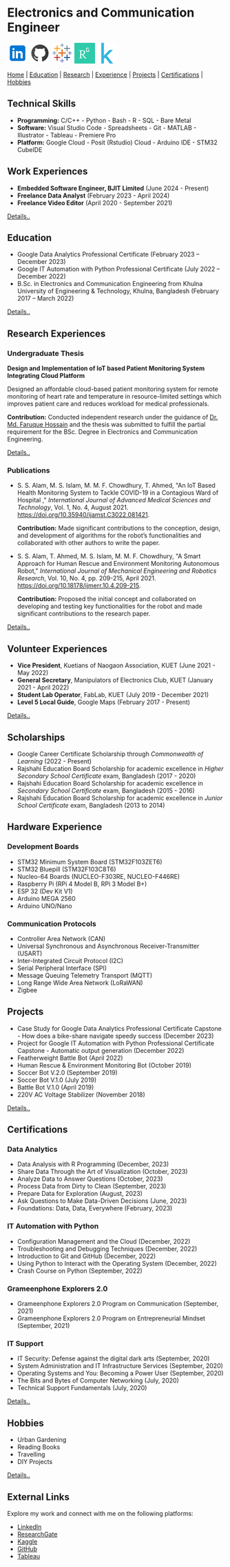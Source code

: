 # Electronics and Communication Engineer

[![Logo](/assets/icons/in48.png)](https://www.linkedin.com/in/mustahsin-farhan-chowdhury/)    [![Logo](/assets/icons/gh48.png)](https://github.com/mustahsin1)    [![Logo](/assets/icons/tb48.png)](https://public.tableau.com/app/profile/mustahsin.farhan/vizzes)
[![Logo](/assets/icons/rgg48.png)](https://www.researchgate.net/profile/Md-Mustahsin-Chowdhury)    [![Logo](/assets/icons/kg48.png)](https://www.kaggle.com/mustahsinfarhan)    

[Home](https://mustahsinfarhan.github.io/)  |   [Education](/navigation/education/edu_page.md)  |   [Research](/navigation/research/research_page.md)  |   [Experience](/navigation/experiences/exp_page.md)   |     [Projects](/navigation/projects/project_page.md)  |  [Certifications](/navigation/certifications/cert_page.md)  |  [Hobbies](/navigation/personal/personal_page.md)

## Technical Skills
- **Programming:**  C/C++  -  Python  -  Bash  -  R  -  SQL  -  Bare Metal
- **Software:**     Visual Studio Code -  Spreadsheets  -  Git  -  MATLAB - Illustrator  -  Tableau  -  Premiere Pro  
- **Platform:**     Google Cloud  -  Posit (Rstudio) Cloud - Arduino IDE - STM32 CubeIDE 


## Work Experiences
- **Embedded Software Engineer, BJIT Limited**  (June 2024 - Present)
- **Freelance Data Analyst** (February 2023 - April 2024)
- **Freelance Video Editor** (April 2020 - September 2021)


[Details..](/navigation/experiences/exp_page.md)

## Education
- Google Data Analytics Professional Certificate (February 2023 – December 2023)
- Google IT Automation with Python Professional Certificate (July 2022 – December 2022)
- B.Sc. in Electronics and Communication Engineering from Khulna University of Engineering & Technology, Khulna, Bangladesh (February 2017 – March 2022)


[Details..](/navigation/education/edu_page.md)

## Research Experiences
### Undergraduate Thesis

**Design and Implementation of IoT based Patient Monitoring System Integrating Cloud Platform**

Designed an affordable cloud-based patient monitoring system for remote monitoring of heart rate and temperature in resource-limited settings which improves patient care and reduces workload for medical professionals.

**Contribution:** Conducted independent research under the guidance of [Dr. Md. Faruque Hossain](https://www.kuet.ac.bd/ece/fhossain/) and the thesis was submitted to fulfill the partial requirement for the BSc. Degree in Electronics and Communication Engineering.


[Details..](/navigation/research/research_page.md)


### Publications
- S. S. Alam, M. S. Islam, M. M. F. Chowdhury, T. Ahmed, "An IoT Based Health Monitoring System to Tackle COVID-19 in a Contagious Ward of Hospital ," _International Journal of Advanced Medical Sciences and Technology_, Vol. 1, No. 4, August 2021. https://doi.org/10.35940/ijamst.C3022.081421.

  **Contribution:** Made significant contributions to the conception, design, and development of algorithms for the robot’s functionalities and collaborated with other authors to write the paper.
  
- S. S. Alam, T. Ahmed, M. S. Islam, M. M. F. Chowdhury, "A Smart Approach for Human Rescue and Environment Monitoring Autonomous Robot," _International Journal of Mechanical Engineering and Robotics Research_, Vol. 10, No. 4, pp. 209-215, April 2021. https://doi.org/10.18178/ijmerr.10.4.209-215.

  **Contribution:** Proposed the initial concept and collaborated on developing and testing key functionalities for the robot and made significant contributions to the research paper.


[Details..](/navigation/research/research_page.md)


## Volunteer Experiences
- **Vice President**, Kuetians of Naogaon Association, KUET (June 2021 - May 2022)
- **General Secretary**, Manipulators of Electronics Club, KUET (January 2021 - April 2022)
- **Student Lab Operator**, FabLab, KUET (July 2019 - December 2021)
- **Level 5 Local Guide**, Google Maps (February 2017 - Present)

[Details..](/navigation/experiences/exp_page.md)

## Scholarships
- Google Career Certificate Scholarship through _Commonwealth of Learning_ (2022 - Present)
- Rajshahi Education Board Scholarship for academic excellence in _Higher Secondary School Certificate_ exam, Bangladesh (2017 - 2020)
- Rajshahi Education Board Scholarship for academic excellence in _Secondary School Certificate_ exam, Bangladesh (2015 - 2016)
- Rajshahi Education Board Scholarship for academic excellence in _Junior School Certificate_ exam, Bangladesh (2013 to 2014)

## Hardware Experience
### Development Boards
* STM32 Minimum System Board (STM32F103ZET6)
* STM32 Bluepill (STM32F103C8T6)
* Nucleo-64 Boards (NUCLEO-F303RE, NUCLEO-F446RE)
* Raspberry Pi (RPi 4 Model B, RPi 3 Model B+)
* ESP 32 (Dev Kit V1)
* Arduino MEGA 2560
* Arduino UNO/Nano

### Communication Protocols
* Controller Area Network (CAN)
* Universal Synchronous and Asynchronous Receiver-Transmitter (USART)
* Inter-Integrated Circuit Protocol (I2C)
* Serial Peripheral Interface (SPI)
* Message Queuing Telemetry Transport (MQTT)
* Long Range Wide Area Network (LoRaWAN)
* Zigbee
  
## Projects
- Case Study for Google Data Analytics Professional Certificate Capstone - How does a bike-share navigate speedy success (December 2023)
- Project for Google IT Automation with Python Professional Certificate Capstone - Automatic output generation (December 2022)
- Featherweight Battle Bot (April 2022)
- Human Rescue & Environment Monitoring Bot (October 2019)
- Soccer Bot V.2.0 (September 2019)
- Soccer Bot V.1.0 (July 2019)
- Battle Bot V.1.0 (April 2019)
- 220V AC Voltage Stabilizer (November 2018)

[Details..](/navigation/projects/project_page.md)

## Certifications
### Data Analytics
- Data Analysis with R Programming (December, 2023)
- Share Data Through the Art of Visualization (October, 2023)
- Analyze Data to Answer Questions (October, 2023)
- Process Data from Dirty to Clean (September, 2023)
- Prepare Data for Exploration (August, 2023)
- Ask Questions to Make Data-Driven Decisions (June, 2023)
- Foundations: Data, Data, Everywhere (February, 2023)

### IT Automation with Python
- Configuration Management and the Cloud (December, 2022)
- Troubleshooting and Debugging Techniques (December, 2022)
- Introduction to Git and GitHub (December, 2022)
- Using Python to Interact with the Operating System (December, 2022)
- Crash Course on Python (September, 2022)

### Grameenphone Explorers 2.0
- Grameenphone Explorers 2.0 Program on Communication (September, 2021)
- Grameenphone Explorers 2.0 Program on Entrepreneurial Mindset (September, 2021)

### IT Support
- IT Security: Defense against the digital dark arts (September, 2020)
- System Administration and IT Infrastructure Services (September, 2020)
- Operating Systems and You: Becoming a Power User (September, 2020)
- The Bits and Bytes of Computer Networking (July, 2020)
- Technical Support Fundamentals (July, 2020)

[Details..](/navigation/certifications/cert_page.md)

## Hobbies
- Urban Gardening
- Reading Books
- Travelling
- DIY Projects

[Details..](/navigation/personal/personal_page.md)

## External Links
Explore my work and connect with me on the following platforms:
- [LinkedIn](https://www.linkedin.com/in/mustahsin-farhan-chowdhury/)
- [ResearchGate](https://www.researchgate.net/profile/Md-Mustahsin-Chowdhury)
- [Kaggle](https://www.kaggle.com/mustahsinfarhan)
- [GitHub](https://github.com/mustahsin1)
- [Tableau](https://public.tableau.com/app/profile/mustahsin.farhan/vizzes)

